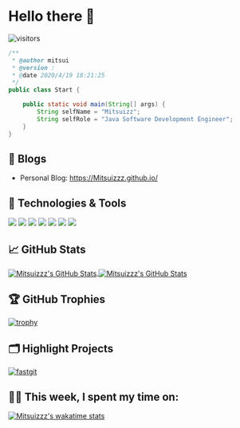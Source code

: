 # Hello there 👋
![visitors](https://visitor-badge.laobi.icu/badge?page_id=Mitsuizzz.Mitsuizzz)

```java
/**
 * @author mitsui
 * @version :
 * @date 2020/4/19 18:21:25
 */
public class Start {

    public static void main(String[] args) {
        String selfName = "Mitsuizz";
        String selfRole = "Java Software Development Engineer";
    }
}
```


## 📝 Blogs

- Personal Blog: https://Mitsuizzz.github.io/

## 🔧 Technologies & Tools

![](https://img.shields.io/badge/Code-Java-informational?style=flat&logo=java&logoColor=white&color=6aa6f8)
![](https://img.shields.io/badge/Tools-mysql-informational?style=flat&logo=mysql&logoColor=white&color=6aa6f8)
![](https://img.shields.io/badge/OS-Linux-informational?style=flat&logo=linux&logoColor=white&color=6aa6f8)
![](https://img.shields.io/badge/Shell-Bash-informational?style=flat&logo=gnu-bash&logoColor=white&color=6aa6f8)
![](https://img.shields.io/badge/Tools-PostgreSQL-informational?style=flat&logo=postgresql&logoColor=white&color=6aa6f8)
![](https://img.shields.io/badge/Tools-Docker-informational?style=flat&logo=docker&logoColor=white&color=6aa6f8)
![](https://img.shields.io/badge/Tools-Kubernetes-informational?style=flat&logo=kubernetes&logoColor=white&color=6aa6f8)

## &#x1f4c8; GitHub Stats

<a href="https://github.com/Mitsuizzz">
  <img align="center" src="https://github-readme-stats.vercel.app/api/top-langs/?username=Mitsuizzz" alt="Mitsuizzz's GitHub Stats" />
</a>

<a href="https://github.com/Mitsuizzz">
  <img align="center" src="https://github-readme-stats.vercel.app/api?username=Mitsuizzz&show_icons=true&icon_color=805AD5&line_height=27&count_private=true&include_all_commits=true&text_color=718096&bg_color=ffffff&hide_title=true&hide_border=true&hide=contribs,issues" alt="Mitsuizzz's GitHub Stats" />
</a>

## 🏆 GitHub Trophies

[![trophy](https://github-profile-trophy.vercel.app/?username=Mitsuizzz&theme=flat&title=Stars,Followers,Commit,MultiLanguage&margin-w=5&row=1&column=4)](https://github.com/ryo-ma/github-profile-trophy)

## 🗂️ Highlight Projects

<a href="https://github.com/Mitsuizzz/fastgit">
  <img align="center" src="https://github-readme-stats.vercel.app/api/pin/?username=Mitsuizzz&repo=fastgit&show_icons=true&line_height=27" alt="fastgit" />
</a>

## 👨‍💻 This week, I spent my time on:

[![Mitsuizzz's wakatime stats](https://github-readme-stats.vercel.app/api/wakatime?username=Mitsuizzz&line_height=27&title_color=6aa6f8&text_color=8a919a&icon_color=6aa6f8&bg_color=22272e)](https://github.com/anuraghazra/github-readme-stats)
